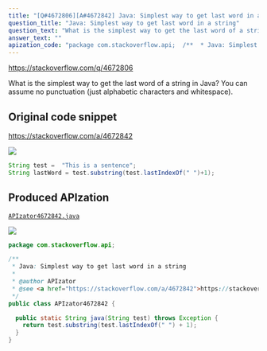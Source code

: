```yaml
---
title: "[Q#4672806][A#4672842] Java: Simplest way to get last word in a string"
question_title: "Java: Simplest way to get last word in a string"
question_text: "What is the simplest way to get the last word of a string in Java?  You can assume no punctuation (just alphabetic characters and whitespace)."
answer_text: ""
apization_code: "package com.stackoverflow.api;  /**  * Java: Simplest way to get last word in a string  *  * @author APIzator  * @see <a href=\"https://stackoverflow.com/a/4672842\">https://stackoverflow.com/a/4672842</a>  */ public class APIzator4672842 {    public static String java(String test) throws Exception {     return test.substring(test.lastIndexOf(\" \") + 1);   } }"
---
```


https://stackoverflow.com/q/4672806

What is the simplest way to get the last word of a string in Java?  You can assume no punctuation (just alphabetic characters and whitespace).



## Original code snippet

https://stackoverflow.com/a/4672842



<div class="code-logo"><img src="/stackoverflow.png" /></div>

```java
String test =  "This is a sentence";
String lastWord = test.substring(test.lastIndexOf(" ")+1);
```

## Produced APIzation

[`APIzator4672842.java`](https://github.com/pasqualesalza/apization-temp-data/raw/master/search/APIzator4672842.java)

<div class="code-logo"><img src="/apizator.png" /></div>

```java
package com.stackoverflow.api;

/**
 * Java: Simplest way to get last word in a string
 *
 * @author APIzator
 * @see <a href="https://stackoverflow.com/a/4672842">https://stackoverflow.com/a/4672842</a>
 */
public class APIzator4672842 {

  public static String java(String test) throws Exception {
    return test.substring(test.lastIndexOf(" ") + 1);
  }
}

```